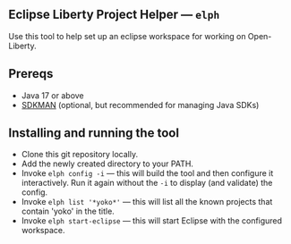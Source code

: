 ## Eclipse Liberty Project Helper &mdash; `elph`
Use this tool to help set up an eclipse workspace for working on Open-Liberty.

## Prereqs
- Java 17 or above
- [SDKMAN](https://sdkman.io/) (optional, but recommended for managing Java SDKs)

## Installing and running the tool
- Clone this git repository locally.
- Add the newly created directory to your PATH.
- Invoke `elph config -i` &mdash; this will build the tool and then configure it interactively. Run it again without the `-i` to display (and validate) the config.
- Invoke `elph list '*yoko*'` &mdash; this will list all the known projects that contain 'yoko' in the title.
- Invoke `elph start-eclipse` &mdash; this will start Eclipse with the configured workspace.
